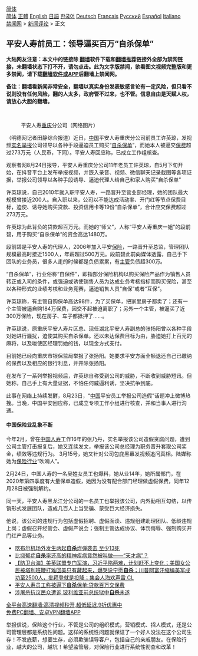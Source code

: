  <!-- 面包屑导航 --> <div class="breadcrumb"><!-- GTranslate: https://gtranslate.io/ -->  <div class="switcher notranslate">  <div class="selected">  <a href="#" onclick="return false;"> 简体</a>  </div>  <div class="option">  <a href="https://www.bannedbook.org" onclick="doGTranslate('zh-CN|zh-CN');jQuery('div.switcher div.selected a').html(jQuery(this).html());return false;" title="简体中文" class="nturl selected"> 简体</a>  <a href="https://www.bannedbook.org/zh-tw/" onclick="doGTranslate('zh-CN|zh-TW');jQuery('div.switcher div.selected a').html(jQuery(this).html());return false;" title="繁體中文" class="nturl"> 正體</a>  <a href="https://www.bannedbook.org/en/" onclick="doGTranslate('zh-CN|en');jQuery('div.switcher div.selected a').html(jQuery(this).html());return false;" title="English" class="nturl"> English</a>  <a href="https://www.bannedbook.org/ja/" onclick="doGTranslate('zh-CN|ja');jQuery('div.switcher div.selected a').html(jQuery(this).html());return false;" title="日本語" class="nturl"> 日語</a>  <a href="https://www.bannedbook.org/ko/" onclick="doGTranslate('zh-CN|ko');jQuery('div.switcher div.selected a').html(jQuery(this).html());return false;" title="한국어" class="nturl"> 한국어</a>  <a href="https://www.bannedbook.org/de/" onclick="doGTranslate('zh-CN|de');jQuery('div.switcher div.selected a').html(jQuery(this).html());return false;" title="Deutsch" class="nturl"> Deutsch</a>  <a href="https://www.bannedbook.org/fr/" onclick="doGTranslate('zh-CN|fr');jQuery('div.switcher div.selected a').html(jQuery(this).html());return false;" title="Français" class="nturl"> Français</a>  <a href="https://www.bannedbook.org/ru/" onclick="doGTranslate('zh-CN|ru');jQuery('div.switcher div.selected a').html(jQuery(this).html());return false;" title="Русский" class="nturl"> Русский</a>  <a href="https://www.bannedbook.org/es/" onclick="doGTranslate('zh-CN|es');jQuery('div.switcher div.selected a').html(jQuery(this).html());return false;" title="Español" class="nturl"> Español</a>  <a href="https://www.bannedbook.org/it/" onclick="doGTranslate('zh-CN|it');jQuery('div.switcher div.selected a').html(jQuery(this).html());return false;" title="Italiano" class="nturl"> Italiano</a>  </div>  </div>      <div class='breadcrumb-sub'><!-- Breadcrumb NavXT 6.3.0 --> <a href="https://www.bannedbook.org/" class="home">禁闻网</a> &gt; <a href="https://www.bannedbook.org/bnews/comments/" class="category">新闻评论</a> &gt; 正文</div></div><h2>平安人寿前员工：领导逼买百万“自杀保单”</h2> <p class="notice"><b>大陆网友注意：本文中的链接除 <a href="https://github.com/bannedbook/fanqiang" >翻墙</a>软件下载和<a href="https://github.com/killgcd/justmysocks/blob/master/README.md">翻墙推荐</a>链接外全部为禁网链接，未翻墙状态下打不开，请勿点击。此为文字版禁闻，欲看图文视频完整版和更多禁闻，请下载<a href="https://github.com/bannedbook/fanqiang">翻墙软件或APP</a>后翻墙上禁闻网。</p><p>备注：翻墙看新闻非常安全，翻墙以真实身份发表敏感言论有一定风险，但只看不说则没有任何风险，翻的人太多，政府管不过来，也不管。信息自由是天赋人权，请放心大胆的翻墙。</b></p>  <div class="entry"> <br /> <figure><a href="https://i2.wp.com/upload-images-bucket-v64rleca837do.s3.eu-west-1.amazonaws.com/wp-content/uploads/2021/08/26165151/Screen-Shot-2021-08-26-at-12.51.09.png?fit=1192%2C710&#038;ssl=1" data-caption="平安人寿重庆分公司（网络图片）"></a><figcaption class="wp-caption-text">平安人寿<a href="https://www.bannedbook.org/bnews/tag/%e9%87%8d%e5%ba%86/" class="st_tag internal_tag" rel="tag" title="标签 重庆 下的日志">重庆</a>分公司（网络图片）</figcaption></figure> <p>（明德网记者田静综合报道）近日，<span class='wp_keywordlink_affiliate'><a href="https://www.bannedbook.org/" title="中国" target="_blank">中国</a></span>平安人寿重庆分公司前员工许英琼，发视频<span class='wp_keywordlink'><a href="https://www.bannedbook.org/forum30/" title="我要举报贪官 网络举报贪污" target="_blank">实名举报</a></span>公司领导以各种手段逼迫员工购买“<a href="https://www.bannedbook.org/bnews/tag/%e8%87%aa%e6%9d%80/" class="st_tag internal_tag" rel="tag" title="标签 自杀 下的日志">自杀</a><a href="https://www.bannedbook.org/bnews/tag/%E4%BF%9D%E5%8D%95/" class="st_tag internal_tag" rel="tag" title="标签 保单 下的日志">保单</a>”，而她本人被逼交<a href="https://www.bannedbook.org/bnews/tag/%E4%BF%9D%E8%B4%B9/" class="st_tag internal_tag" rel="tag" title="标签 保费 下的日志">保费</a>超过273万元（人民币，下同）。平安人寿回应称，已成立工作组核查。</p> <p>观察者网8月24日报导，平安人寿重庆分公司11年老员工许英琼，自5月下旬开始，在抖音平台上发布举报视频，并嵌入录音、视频、微信聊天记录截图等各项证据，举报公司领导以各种手段诱导、逼迫代理人给自己和家人购买“自杀保单”</p> <p>许英琼说，自己2010年就入职平安人寿，一路晋升至营业部经理，她的团队最大规模曾接近200人。自入职以来，公司以不能达成活动率、开门红等节点保费目标，迫使、诱导她购买贷款、投资信用卡等19份“自杀保单”，合计应交保费超过273万元。</p> <p>许英琼为此背负的贷款超百万元。而她的“师父”，人称“平安人寿重庆一姐”的段前碧，用于购买“自杀保单”的资金高达1480万。</p>  <p>段前碧是平安人寿的代理人，2006年加入平安<a href="https://www.bannedbook.org/bnews/tag/%E4%BF%9D%E9%99%A9/" class="st_tag internal_tag" rel="tag" title="标签 保险 下的日志">保险</a>，一路晋升至总监，管理团队规模最高时接近1500人，年薪超过500万元。段前碧此前向媒体透露，自己手下团队的业务员，很多人走的时候都是负债累累，有<a href="https://www.bannedbook.org/bnews/tag/%E4%B8%BB%E7%AE%A1/" class="st_tag internal_tag" rel="tag" title="标签 主管 下的日志">主管</a>负债超300万。</p> <p>“自杀保单”，行业俗称“自保件”，即指部分保险机构以购买保险产品作为销售人员转正或入司的条件，或强迫或诱使销售人员为达成业务考核指标而购买保险，甚至以各种形式的业绩考核和业务竞赛，逼迫销售人员“自保”或者“互保”。</p> <p>许英琼称，有主管自购保单高达98件，为了买保单，把家里房子都卖了；还有一个主管被逼自购184万保费，因交不起被迫离职了；另外一个主管，被逼买了近300万保险，现在房子、车子都抵押了&#8230;&#8230;。</p> <p>许英琼说，原重庆平安人寿片区总、现任湖北平安人寿副总的张扬阳曾以各种手段对她进行骚扰，迫使其购买自杀保单。还以未达保费目标为由，胁迫她打上百元的麻将，以及唆使区经理罚她的钱，以现金方式支付。</p>  <p>目前她已经向重庆市银保监局举报了张扬阳。她要求平安方面全额退还自己已缴纳的保费以及相应的银行利息，并开除张扬阳。</p> <p>在发布了一系列举报视频后，许英琼自称受到公司的威胁，不断收到威胁短讯。但她称，自己手上有大量证据，不怕任何威逼利诱，坚决抗争到底。</p> <p>此事在网络上持续发酵，8月23日，“<a href="https://www.bannedbook.org/bnews/tag/%E4%B8%AD%E5%9B%BD/" class="st_tag internal_tag" rel="tag" title="标签 中国 下的日志">中国</a>平安员工举报公司造假”话题冲上微博热搜。当晚，中国平安回应称，已成立专项工作小组进行核查，并和当事人进行沟通。</p> <h4><strong>中国保险业乱象不断</strong></h4> <p>今年2月，曾在<a href="https://www.bannedbook.org/bnews/tag/%E4%B8%AD%E5%9B%BD%E4%BA%BA%E5%AF%BF/" class="st_tag internal_tag" rel="tag" title="标签 中国人寿 下的日志">中国人寿</a>工作16年的张乃丹，实名举报该公司造假贪腐问题，遭到公司主管打击报复后，她又连续发文，举报该公司总经理为职务晋升套取公司奖金，绩效等违规行为。 3月15号，她又针对公司包庇黑幕发视频追问真相。陆媒称她为<a href="https://www.bannedbook.org/bnews/tag/%E4%BF%9D%E9%99%A9%E8%A1%8C%E4%B8%9A/" class="st_tag internal_tag" rel="tag" title="标签 保险行业 下的日志">保险行业</a>“吹哨人”。</p>  <p>2月24日，中国人寿的一名吴姓女员工也爆料，她从业14年，她所属部门，在2020年第四季度有大量保单造假，她因为没有配合部门经理做虚假保费，同年12月28日被强制解约。</p> <p>同一天，平安人寿黑龙江分公司的一名员工也举报该公司，内外勤相互勾结，以传销形式发展团队，造成几百人上当受骗、蒙受巨大经济损失。</p> <p>他说，该公司的违规行为包括虚假招聘、虚假面谈、违规组建助理团队、低龄违规上岗；虚假召开经管会、虚假产说会；强制主管达成协议、体罚侮辱、强制购买开门红产品等业务。</p> <ul class='op-related-articles' title='相关阅读'> <li><a href='https://www.bannedbook.org/bnews/worldnews/usa/20210826/1613920.html' target='_blank'>喀布尔机场外发生两起<b>自杀</b>炸弹袭击 至少13死</a></li> <li><a href='https://www.bannedbook.org/bnews/comments/20210825/1612937.html' target='_blank'>比抑郁症<b>自杀</b>率还高的精神疾病竟然被叫做——“天才病”？</a></li> <li><a href='https://www.bannedbook.org/bnews/bannedvideo/20210824/1611900.html' target='_blank'>【防卫台海】美英联盟专门军演，习近平陷两难，计划赶不上变化；美国女公民被塔利班鞭打难回美只有藏起来，爆哭说宁愿<b>自杀</b>；川普阿富汗缩编美军成功至2500人，批拜登就是投降；集会人海欢声雷 CL</a></li> <li><a href='https://www.bannedbook.org/bnews/cnnews/20210823/1611672.html' target='_blank'>平安人寿员工称被逼下<b>自杀</b>保单:贷款百万交保费</a></li> <li><a href='https://www.bannedbook.org/bnews/worldnews/20210823/1611636.html' target='_blank'>涉屠杀抗议民众遭诉 玻利维亚前总统狱中<b>自杀</b>未遂</a></li> </ul> <p class="texttj"> <a href="https://github.com/bannedbook/fanqiang/wiki/V2ray%E6%9C%BA%E5%9C%BA" target="_blank">全平台高速翻墙:高清视频秒开,超低延迟,9折优惠中</a><br/> <a href="https://github.com/bannedbook/fanqiang/wiki/%E7%A6%81%E9%97%BB%E7%BD%91%E5%AE%89%E5%8D%93%E7%BF%BB%E5%A2%99%E6%96%B0%E9%97%BBAPP" target="_blank">免费PC翻墙、安卓VPN翻墙APP</a></p> <p>举报信说，保险这个行业，不管是公司的组织模式，营销模式、招人模式，还是公司管理层都是系统性问题。这样的系统性问题就保证了一个好人没法在这个公司生存！不发底薪，想要生存，必须欺骗误导客户，包括自己的亲戚朋友。在保险行业，越大的公司，越坑！希望监管层，对保险行业进行系统性彻查和改革！</p><a name='sharetosocial'></a>  <div style="margin-bottom:5px;padding-bottom:5px;clear:both"> <div id="archive-pix-1" class="banner-ads"> <!-- AuctionX Display platform tag START --> <div id="26318x728x90x621x_ADSLOT2" clicktrack="%%CLICK_URL_ESC%%"></div> <!-- AuctionX Display platform tag END --> </div> <div id="archive-pix-2" class="banner-ads"> <!-- AuctionX Display platform tag START --> <div id="26315x300x250x621x_ADSLOT2" clicktrack="%%CLICK_URL_ESC%%"></div> <!-- AuctionX Display platform tag END --> </div> </div>  <div id="archive-pix-1" class="banner-ads"> <!-- AuctionX Display platform tag START --> <div id="26318x728x90x621x_ADSLOT3" clicktrack="%%CLICK_URL_ESC%%"></div> <!-- AuctionX Display platform tag END --> </div> </div><!--END ENTRY--> 